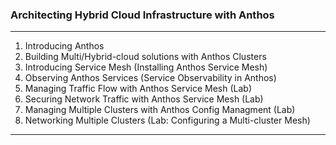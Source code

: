 ### Architecting Hybrid Cloud Infrastructure with Anthos
---
1. Introducing Anthos
2. Building Multi/Hybrid-cloud solutions with Anthos Clusters
3. Introducing Service Mesh (Installing Anthos Service Mesh)
4. Observing Anthos Services (Service Observability in Anthos)
5. Managing Traffic Flow with Anthos Service Mesh (Lab)
6. Securing Network Traffic with Anthos Service Mesh (Lab)
7. Managing Multiple Clusters with Anthos Config Managment (Lab)
8. Networking Multiple Clusters (Lab: Configuring a Multi-cluster Mesh)

---


